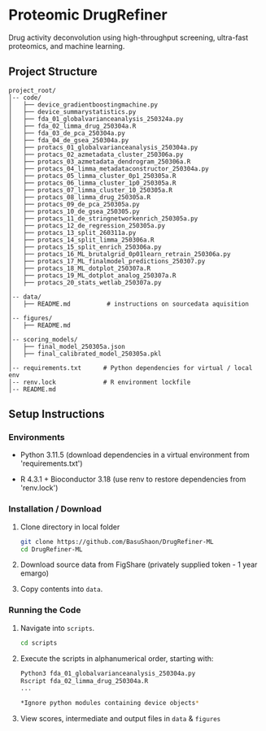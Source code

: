 # Proteomic DrugRefiner

Drug activity deconvolution using high-throughput screening, ultra-fast proteomics, and machine learning. 

## Project Structure

```
project_root/           
│-- code/             
│   ├── device_gradientboostingmachine.py
│   ├── device_summarystatistics.py    
│   ├── fda_01_globalvarianceanalysis_250324a.py
│   ├── fda_02_limma_drug_250304a.R
│   ├── fda_03_de_pca_250304a.py
│   ├── fda_04_de_gsea_250304a.py
│   ├── protacs_01_globalvarianceanalysis_250304a.py
│   ├── protacs_02_azmetadata_cluster_250306a.py
│   ├── protacs_03_azmetadata_dendrogram_250306a.R
│   ├── protacs_04_limma_metadataconstructor_250304a.py
│   ├── protacs_05_limma_cluster_0p1_250305a.R
│   ├── protacs_06_limma_cluster_1p0_250305a.R
│   ├── protacs_07_limma_cluster_10_250305a.R
│   ├── protacs_08_limma_drug_250305a.R
│   ├── protacs_09_de_pca_250305a.py
│   ├── protacs_10_de_gsea_250305.py
│   ├── protacs_11_de_stringnetworkenrich_250305a.py
│   ├── protacs_12_de_regression_250305a.py
│   ├── protacs_13_split_260311a.py
│   ├── protacs_14_split_limma_250306a.R
│   ├── protacs_15_split_enrich_250306a.py
│   ├── protacs_16_ML_brutalgrid_0p01learn_retrain_250306a.py
│   ├── protacs_17_ML_finalmodel_predictions_250307.py
│   ├── protacs_18_ML_dotplot_250307a.R
│   ├── protacs_19_ML_dotplot_analog_250307a.R
│   ├── protacs_20_stats_wetlab_250307a.py
│ 
│-- data/             
│   ├── README.md          # instructions on sourcedata aquisition
│
│-- figures/         
│   ├── README.md
│ 
│-- scoring_models/             
│   ├── final_model_250305a.json
│   ├── final_calibrated_model_250305a.pkl
│
│-- requirements.txt      # Python dependencies for virtual / local env
│-- renv.lock             # R environment lockfile
│-- README.md  

```
## Setup Instructions

### Environments

- Python 3.11.5 (download dependencies in a virtual environment from 'requirements.txt') 

- R 4.3.1 + Bioconductor 3.18 (use renv to restore dependencies from 'renv.lock')

### Installation / Download

1. Clone directory in local folder

   ```sh
   git clone https://github.com/BasuShaon/DrugRefiner-ML
   cd DrugRefiner-ML

2. Download source data from FigShare (privately supplied token - 1 year emargo) 

3. Copy contents into `data`.

### Running the Code

1. Navigate into `scripts`. 

   ```sh
   cd scripts

2. Execute the scripts in alphanumerical order, starting with:

   ```sh
   Python3 fda_01_globalvarianceanalysis_250304a.py
   Rscript fda_02_limma_drug_250304a.R
   ...

   *Ignore python modules containing device objects*

3. View scores, intermediate and output files in `data` & `figures`
